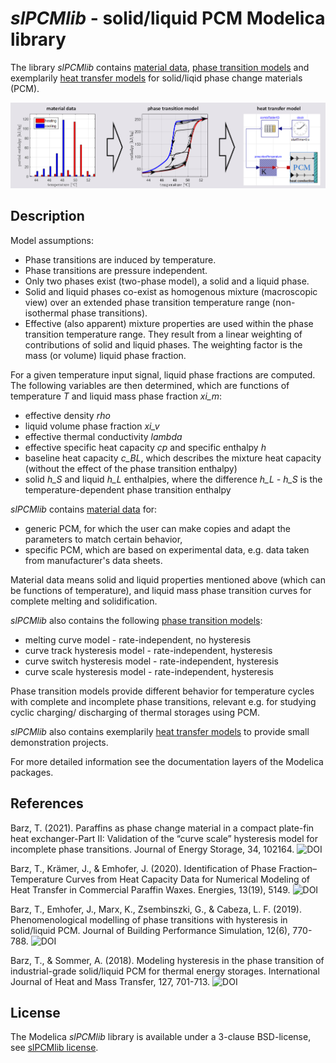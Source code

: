 # _slPCMlib_ - solid/liquid PCM Modelica library 

The library _slPCMlib_ contains <ins>material data</ins>, <ins>phase transition models</ins> 
and exemplarily <ins>heat transfer models</ins> 
for solid/liqid phase change materials (PCM). 

![Alt text](./Resources/Images/slPCMlib.png?raw=true "Title")


## Description

Model assumptions: 
* Phase transitions are induced by temperature. 
* Phase transitions are pressure independent. 
* Only two phases exist (two-phase model), a solid and a liquid phase. 
* Solid and liquid phases co-exist as homogenous mixture (macroscopic view) over an extended phase transition temperature range (non-isothermal phase transitions). 
* Effective (also apparent) mixture properties are used within the phase transition temperature range. They result from a linear weighting of contributions of solid and liquid phases. The weighting factor is the mass (or volume) liquid phase fraction. 

For a given temperature input signal, liquid phase fractions are computed. The following variables are then determined, which are functions of temperature *T* and liquid mass phase fraction *xi_m*: 

* effective density *rho* 
* liquid volume phase fraction *xi_v*
* effective thermal conductivity *lambda* 
* effective specific heat capacity *cp* and specific enthalpy *h* 
* baseline heat capacity *c_BL*, which describes the mixture heat capacity (without the effect of the phase transition enthalpy) 
* solid *h_S* and liquid *h_L* enthalpies, where the difference *h_L - h_S* is the temperature-dependent phase transition enthalpy

_slPCMlib_ contains <ins>material data</ins> for: 
* generic PCM, for which the user can make copies and adapt the parameters to match certain behavior, 
* specific PCM, which are based on experimental data, e.g. data taken from manufacturer's data sheets. 

Material data means solid and liquid properties mentioned above (which can be functions of temperature), 
and liquid mass phase transition curves for complete melting and solidification. 

_slPCMlib_ also contains the following <ins>phase transition models</ins>: 
* melting curve model - rate-independent, no hysteresis 
* curve track hysteresis model - rate-independent, hysteresis 
* curve switch hysteresis model - rate-independent, hysteresis 
* curve scale hysteresis model - rate-independent, hysteresis 

Phase transition models provide different behavior for temperature cycles with complete and incomplete phase transitions, relevant e.g. for studying cyclic charging/ discharging of thermal storages using PCM. 

_slPCMlib_ also contains exemplarily <ins>heat transfer models</ins> to provide small demonstration projects.  

For more detailed information see the documentation layers of the Modelica packages. 

## References

Barz, T. (2021). Paraffins as phase change material in a compact plate-fin heat exchanger-Part II: Validation of the “curve scale” hysteresis model for incomplete phase transitions. Journal of Energy Storage, 34, 102164. 
![DOI](https://doi.org/10.1016/j.est.2020.102164)

Barz, T., Krämer, J., & Emhofer, J. (2020). Identification of Phase Fraction–Temperature Curves from Heat Capacity Data for Numerical Modeling of Heat Transfer in Commercial Paraffin Waxes. Energies, 13(19), 5149.
![DOI](https://doi.org/10.3390/en13195149)

Barz, T., Emhofer, J., Marx, K., Zsembinszki, G., & Cabeza, L. F. (2019). Phenomenological modelling of phase transitions with hysteresis in solid/liquid PCM. Journal of Building Performance Simulation, 12(6), 770-788.
![DOI](https://doi.org/10.1080/19401493.2019.1657953)

Barz, T., & Sommer, A. (2018). Modeling hysteresis in the phase transition of industrial-grade solid/liquid PCM for thermal energy storages. International Journal of Heat and Mass Transfer, 127, 701-713.
![DOI](https://doi.org/10.1016/j.ijheatmasstransfer.2018.08.032)

## License

The Modelica _slPCMlib_ library is available under a 3-clause BSD-license, see
[slPCMlib license](https://gitlab-intern.ait.ac.at/tes/pcm/slpcmlib/-/blob/master/LICENSE).